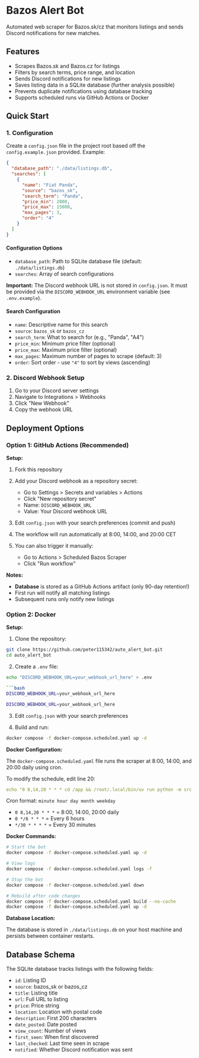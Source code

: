 # Bazos Alert Bot

Automated web scraper for Bazos.sk/cz that monitors listings and sends Discord notifications for new matches.

## Features

- Scrapes Bazos.sk and Bazos.cz for listings
- Filters by search terms, price range, and location
- Sends Discord notifications for new listings
- Saves listing data in a SQLite database (further analysis possible)
- Prevents duplicate notifications using database tracking
- Supports scheduled runs via GitHub Actions or Docker

## Quick Start

### 1. Configuration

Create a `config.json` file in the project root based off the `config.example.json` provided. Example:

```json
{
  "database_path": "./data/listings.db",
  "searches": [
    {
      "name": "Fiat Panda",
      "source": "bazos_sk",
      "search_term": "Panda",
      "price_min": 2000,
      "price_max": 15000,
      "max_pages": 3,
      "order": "4"
    }
  ]
}
```

#### Configuration Options

- `database_path`: Path to SQLite database file (default: `./data/listings.db`)
- `searches`: Array of search configurations

**Important:** The Discord webhook URL is not stored in `config.json`. It must be provided via the `DISCORD_WEBHOOK_URL` environment variable (see `.env.example`).

#### Search Configuration

- `name`: Descriptive name for this search
- `source`: `bazos_sk` or `bazos_cz`
- `search_term`: What to search for (e.g., "Panda", "A4")
- `price_min`: Minimum price filter (optional)
- `price_max`: Maximum price filter (optional)
- `max_pages`: Maximum number of pages to scrape (default: 3)
- `order`: Sort order - use `"4"` to sort by views (ascending)

### 2. Discord Webhook Setup

1. Go to your Discord server settings
2. Navigate to Integrations > Webhooks
3. Click "New Webhook"
4. Copy the webhook URL

## Deployment Options

### Option 1: GitHub Actions (Recommended)

**Setup:**

1. Fork this repository

2. Add your Discord webhook as a repository secret:

   - Go to Settings > Secrets and variables > Actions
   - Click "New repository secret"
   - Name: `DISCORD_WEBHOOK_URL`
   - Value: Your Discord webhook URL

3. Edit `config.json` with your search preferences (commit and push)

4. The workflow will run automatically at 8:00, 14:00, and 20:00 CET

5. You can also trigger it manually:
   - Go to Actions > Scheduled Bazos Scraper
   - Click "Run workflow"

**Notes:**

- **Database** is stored as a GitHub Actions artifact (only 90-day retention!)
- First run will notify all matching listings
- Subsequent runs only notify new listings

### Option 2: Docker

**Setup:**

1. Clone the repository:

```bash
git clone https://github.com/peter115342/auto_alert_bot.git
cd auto_alert_bot
```

2. Create a `.env` file:

````bash
echo "DISCORD_WEBHOOK_URL=your_webhook_url_here" > .env

```bash
DISCORD_WEBHOOK_URL=your_webhook_url_here
````

```bash
DISCORD_WEBHOOK_URL=your_webhook_url_here
```

3. Edit `config.json` with your search preferences

4. Build and run:

```bash
docker compose -f docker-compose.scheduled.yaml up -d
```

**Docker Configuration:**

The `docker-compose.scheduled.yaml` file runs the scraper at 8:00, 14:00, and 20:00 daily using cron.

To modify the schedule, edit line 20:

```yaml
echo "0 8,14,20 * * * cd /app && /root/.local/bin/uv run python -m src.main >> /app/data/cron.log 2>&1" > /etc/cron.d/bazos-scraper
```

Cron format: `minute hour day month weekday`

- `0 8,14,20 * * *` = 8:00, 14:00, 20:00 daily
- `0 */6 * * *` = Every 6 hours
- `*/30 * * * *` = Every 30 minutes

**Docker Commands:**

```bash
# Start the bot
docker compose -f docker-compose.scheduled.yaml up -d

# View logs
docker compose -f docker-compose.scheduled.yaml logs -f

# Stop the bot
docker compose -f docker-compose.scheduled.yaml down

# Rebuild after code changes
docker compose -f docker-compose.scheduled.yaml build --no-cache
docker compose -f docker-compose.scheduled.yaml up -d
```

**Database Location:**

The database is stored in `./data/listings.db` on your host machine and persists between container restarts.

## Database Schema

The SQLite database tracks listings with the following fields:

- `id`: Listing ID
- `source`: bazos_sk or bazos_cz
- `title`: Listing title
- `url`: Full URL to listing
- `price`: Price string
- `location`: Location with postal code
- `description`: First 200 characters
- `date_posted`: Date posted
- `view_count`: Number of views
- `first_seen`: When first discovered
- `last_checked`: Last time seen in scrape
- `notified`: Whether Discord notification was sent
